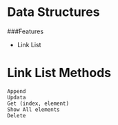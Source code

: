 # Data Structures

###Features
- Link List


# Link List Methods
    Append
    Updata
    Get (index, element)
    Show All elements
    Delete
